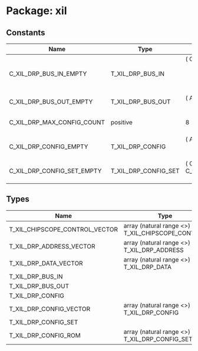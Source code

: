 # Package: xil

## Constants

| Name                       | Type                 | Value                                                                                                                                                                                                                                                                  | Description          |
| -------------------------- | -------------------- | ---------------------------------------------------------------------------------------------------------------------------------------------------------------------------------------------------------------------------------------------------------------------- | -------------------- |
| C_XIL_DRP_BUS_IN_EMPTY     | T_XIL_DRP_BUS_IN     |  ( 		Clock			=> '0',<br><span style="padding-left:20px"> 		Enable		=> '0',<br><span style="padding-left:20px"> 		ReadWrite => '0',<br><span style="padding-left:20px"> 		Address		=> (others => '0'),<br><span style="padding-left:20px"> 		Data			=> (others => '0')) |                      |
| C_XIL_DRP_BUS_OUT_EMPTY    | T_XIL_DRP_BUS_OUT    |  ( 		Ack				=> '0',<br><span style="padding-left:20px"> 		Data			=> (others => '0'))                                                                                                                                                                                   |                      |
| C_XIL_DRP_MAX_CONFIG_COUNT | positive             |  8                                                                                                                                                                                                                                                                     | define array indices |
| C_XIL_DRP_CONFIG_EMPTY     | T_XIL_DRP_CONFIG     |  ( 		Address =>	(others => '0'),<br><span style="padding-left:20px"> 		Data =>			(others => '0'),<br><span style="padding-left:20px"> 		Mask =>			(others => '0') 	)                                                                                                   |                      |
| C_XIL_DRP_CONFIG_SET_EMPTY | T_XIL_DRP_CONFIG_SET |  ( 		Configs		=> (others => C_XIL_DRP_CONFIG_EMPTY),<br><span style="padding-left:20px"> 		LastIndex	=> 0 	)                                                                                                                                                           |                      |
## Types

| Name                           | Type                                                 | Description |
| ------------------------------ | ---------------------------------------------------- | ----------- |
| T_XIL_CHIPSCOPE_CONTROL_VECTOR | array (natural range <>) of T_XIL_CHIPSCOPE_CONTROL  |             |
| T_XIL_DRP_ADDRESS_VECTOR       | array (natural range <>) of T_XIL_DRP_ADDRESS        |             |
| T_XIL_DRP_DATA_VECTOR          | array (natural range <>) of T_XIL_DRP_DATA           |             |
| T_XIL_DRP_BUS_IN               |                                                      |             |
| T_XIL_DRP_BUS_OUT              |                                                      |             |
| T_XIL_DRP_CONFIG               |                                                      |             |
| T_XIL_DRP_CONFIG_VECTOR        | array (natural range <>) of T_XIL_DRP_CONFIG         |             |
| T_XIL_DRP_CONFIG_SET           |                                                      |             |
| T_XIL_DRP_CONFIG_ROM           | array (natural range <>) of T_XIL_DRP_CONFIG_SET     |             |
